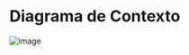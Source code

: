# Diagrama de Contexto
![image](https://github.com/ICEI-PUC-Minas-PMV-SInt/pmv-sint-2023-2-e4-proj-dist-t1-blog-pessoal/assets/90483031/257f9954-fe5a-4b9a-87ee-3369fc615373)
